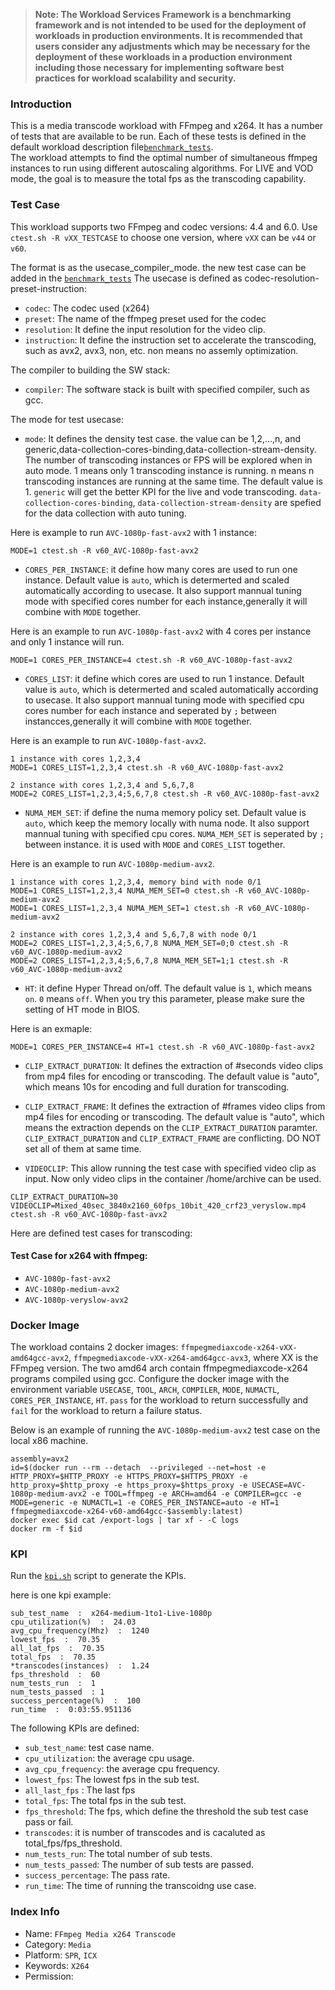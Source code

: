 >
> **Note: The Workload Services Framework is a benchmarking framework and is not intended to be used for the deployment of workloads in production environments. It is recommended that users consider any adjustments which may be necessary for the deployment of these workloads in a production environment including those necessary for implementing software best practices for workload scalability and security.**
>
### Introduction

This is a media transcode workload with FFmpeg and x264. It has a number of tests that are available to be run. Each of these tests is defined in the default workload description file[`benchmark_tests`](conf/pkb_2.0_x264_config.yaml).    
The workload attempts to find the optimal number of simultaneous ffmpeg instances to run using different autoscaling algorithms. For LIVE and VOD mode, the goal is to measure the total fps as the transcoding capability.

### Test Case

This workload supports two FFmpeg and codec versions: 4.4 and 6.0. Use `ctest.sh -R vXX_TESTCASE` to choose one version, where `vXX` can be `v44` or `v60`.

The format is as the usecase_compiler_mode. the new test case can be added in the [`benchmark_tests`](conf/pkb_2.0_x264_config.yaml)
The usecase is defined as codec-resolution-preset-instruction:
- `codec`: The codec used (x264)
- `preset`: The name of the ffmpeg preset used for the codec
- `resolution`: It define the input resolution for the video clip.
- `instruction`: It define the instruction set to accelerate the transcoding, such as avx2, avx3, non, etc. non means no assemly optimization.

The compiler to building the SW stack:
- `compiler`: The software stack is built with specified compiler, such as gcc.

The mode for test usecase:
- `mode`: It defines the density test case. the value can be 1,2,...,n, and generic,data-collection-cores-binding,data-collection-stream-density. The number of transcoding instances or FPS will be explored when in auto mode. 1 means only 1 transcoding instance is running. n means n transcoding instances are running at the same time. The default value is 1. `generic` will get the better KPI for the live and vode transcoding. `data-collection-cores-binding`, `data-collection-stream-density` are spefied for the data collection with auto tuning.

Here is example to run `AVC-1080p-fast-avx2` with 1 instance:
```
MODE=1 ctest.sh -R v60_AVC-1080p-fast-avx2
```

- `CORES_PER_INSTANCE`: it define how many cores are used to run one instance. Default value is `auto`, which is determerted and scaled automatically according to usecase. It also support mannual tuning mode with specified cores number for each instance,generally it will combine with `MODE` together.

Here is an example to run `AVC-1080p-fast-avx2` with 4 cores per instance and only 1 instance will run.
```
MODE=1 CORES_PER_INSTANCE=4 ctest.sh -R v60_AVC-1080p-fast-avx2
```

- `CORES_LIST`: it define which cores are used to run 1 instance. Default value is `auto`, which is determerted and scaled automatically according to usecase. It also support mannual tuning mode with specified cpu cores number for each instance and seperated by `;` between instancces,generally it will combine with `MODE` together.

Here is an example to run `AVC-1080p-fast-avx2`.
```
1 instance with cores 1,2,3,4
MODE=1 CORES_LIST=1,2,3,4 ctest.sh -R v60_AVC-1080p-fast-avx2

2 instance with cores 1,2,3,4 and 5,6,7,8
MODE=2 CORES_LIST=1,2,3,4;5,6,7,8 ctest.sh -R v60_AVC-1080p-fast-avx2
```

- `NUMA_MEM_SET`: if define the numa memory policy set. Default value is `auto`, which keep the memory locally with numa node. It also support mannual tuning with specified cpu cores. `NUMA_MEM_SET` is seperated by `;` between instance. it is used with `MODE` and `CORES_LIST` together.

Here is an example to run `AVC-1080p-medium-avx2`.
```
1 instance with cores 1,2,3,4, memory bind with node 0/1
MODE=1 CORES_LIST=1,2,3,4 NUMA_MEM_SET=0 ctest.sh -R v60_AVC-1080p-medium-avx2
MODE=1 CORES_LIST=1,2,3,4 NUMA_MEM_SET=1 ctest.sh -R v60_AVC-1080p-medium-avx2

2 instance with cores 1,2,3,4 and 5,6,7,8 with node 0/1
MODE=2 CORES_LIST=1,2,3,4;5,6,7,8 NUMA_MEM_SET=0;0 ctest.sh -R v60_AVC-1080p-medium-avx2
MODE=2 CORES_LIST=1,2,3,4;5,6,7,8 NUMA_MEM_SET=1;1 ctest.sh -R v60_AVC-1080p-medium-avx2
```

- `HT`: it define Hyper Thread on/off. The default value is `1`, which means `on`. `0` means `off`. When you try this parameter, please make sure the setting of HT mode in BIOS.

Here is an exmaple:
```
MODE=1 CORES_PER_INSTANCE=4 HT=1 ctest.sh -R v60_AVC-1080p-fast-avx2
```

- `CLIP_EXTRACT_DURATION`: It defines the extraction of #seconds video clips from mp4 files for encoding or transcoding. The default value is "auto", which means 10s for encoding and full duration for transcoding.

- `CLIP_EXTRACT_FRAME`: It defines the extraction of #frames video clips from mp4 files for encoding or transcoding. The default value is "auto", which means the extraction depends on the `CLIP_EXTRACT_DURATION` paramter. `CLIP_EXTRACT_DURATION` and `CLIP_EXTRACT_FRAME` are conflicting. DO NOT set all of them at same time.

- `VIDEOCLIP`: This allow running the test case with specified video clip as input. Now only video clips in the container /home/archive can be used.
```
CLIP_EXTRACT_DURATION=30 VIDEOCLIP=Mixed_40sec_3840x2160_60fps_10bit_420_crf23_veryslow.mp4 ctest.sh -R v60_AVC-1080p-fast-avx2
```

Here are defined test cases for transcoding: 

#### Test Case for x264 with ffmpeg:
- `AVC-1080p-fast-avx2`
- `AVC-1080p-medium-avx2`
- `AVC-1080p-veryslow-avx2`

### Docker Image

The workload contains 2 docker images: `ffmpegmediaxcode-x264-vXX-amd64gcc-avx2`, `ffmpegmediaxcode-vXX-x264-amd64gcc-avx3`, where XX is the FFmpeg version. The two amd64 arch contain ffmpegmediaxcode-x264 programs compiled using gcc. Configure the docker image with the environment variable `USECASE`, `TOOL`, `ARCH`, `COMPILER`, `MODE`, `NUMACTL`, `CORES_PER_INSTANCE`, `HT`. `pass` for the workload to return successfully and `fail` for the workload to return a failure status.

Below is an example of running the `AVC-1080p-medium-avx2` test case on the local x86 machine.

```mkdir -p logs
assembly=avx2
id=$(docker run --rm --detach  --privileged --net=host -e HTTP_PROXY=$HTTP_PROXY -e HTTPS_PROXY=$HTTPS_PROXY -e http_proxy=$http_proxy -e https_proxy=$https_proxy -e USECASE=AVC-1080p-medium-avx2 -e TOOL=ffmpeg -e ARCH=amd64 -e COMPILER=gcc -e MODE=generic -e NUMACTL=1 -e CORES_PER_INSTANCE=auto -e HT=1 ffmpegmediaxcode-x264-v60-amd64gcc-$assembly:latest)
docker exec $id cat /export-logs | tar xf - -C logs
docker rm -f $id
```

### KPI

Run the [`kpi.sh`](kpi.sh) script to generate the KPIs.

here is one kpi example:
```
sub_test_name  :  x264-medium-1to1-Live-1080p
cpu_utilization(%)  :  24.03
avg_cpu_frequency(Mhz)  :  1240
lowest_fps  :  70.35
all_lat_fps  :  70.35
total_fps  :  70.35
*transcodes(instances)  :  1.24
fps_threshold  :  60
num_tests_run  :  1
num_tests_passed  : 1 
success_percentage(%)  :  100
run_time  :  0:03:55.951136

```

The following KPIs are defined:  
- `sub_test_name`: test case name.  
- `cpu_utilization`: the average cpu usage.
- `avg_cpu_frequency`: the average cpu frequency.
- `lowest_fps`: The lowest fps in the sub test.
- `all_last_fps` :  The last fps
- `total_fps`: The total fps in the sub test.  
- `fps_threshold`: The fps, which define the threshold the sub test case pass or fail.  
- `transcodes`: it is number of transcodes and is cacaluted as total_fps/fps_threshold.  
- `num_tests_run`: The total number of sub tests.
- `num_tests_passed`: The number of sub tests are passed.
- `success_percentage`: The pass rate.
- `run_time`: The time of running the transcoidng use case.


### Index Info
- Name: `FFmpeg Media x264 Transcode`  
- Category: `Media`  
- Platform: `SPR`, `ICX`
- Keywords: `X264`
- Permission:   

